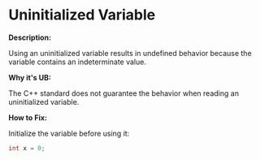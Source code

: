 
# Uninitialized Variable

**Description:**

Using an uninitialized variable results in undefined behavior because the variable contains an indeterminate value.

**Why it's UB:**

The C++ standard does not guarantee the behavior when reading an uninitialized variable.

**How to Fix:**

Initialize the variable before using it:

```cpp
int x = 0;
```
